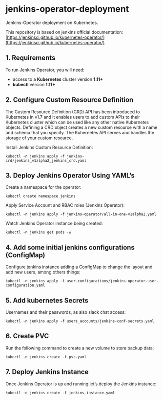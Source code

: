 # jenkins-operator-deployment
Jenkins-Operator deployment on Kubernetes.

This repository is based on jenkins official documentation: [https://jenkinsci.github.io/kubernetes-operator/](https://jenkinsci.github.io/kubernetes-operator/)


## 1. Requirements

To run Jenkins Operator, you will need:

- access to a **Kubernetes** cluster version **1.11+**
- **kubectl** version **1.11+**


## 2. Configure Custom Resource Definition

The Custom Resource Definition (CRD) API has been introduced to Kubernetes in v1.7 and it enables users to add custom APIs to their Kubernetes cluster which can be used like any other native Kubernetes objects. Defining a CRD object creates a new custom resource with a name and schema that you specify. The Kubernetes API serves and handles the storage of your custom resource.

Install Jenkins Custom Resource Definition:

    kubectl -n jenkins apply -f jenkins-crd/jenkins_v1alpha2_jenkins_crd.yaml


## 3. Deploy Jenkins Operator Using YAML’s

Create a namespace for the operator:

    kubectl create namespace jenkins

Apply Service Account and RBAC roles (Jenkins Operator):

    kubectl -n jenkins apply -f jenkins-operator/all-in-one-v1alpha2.yaml

Watch Jenkins Operator instance being created:

    kubectl -n jenkins get pods -w



## 4. Add some initial jenkins configurations (ConfigMap)
    
Configure jenkins instance adding a ConfigMap to change the layout and add new users, among others things:

    kubectl -n jenkins apply -f user-configurations/jenkins-operator-user-configuration.yaml


## 5. Add kubernetes Secrets

Usernames and their passwords, as also slack chat access:

    kubectl -n jenkins apply -f users_accounts/jenkins-conf-secrets.yaml


## 6. Create PVC

Run the following command to create a new volume to store backup data:

    kubectl -n jenkins create -f pvc.yaml

## 7. Deploy Jenkins Instance

Once Jenkins Operator is up and running let’s deploy the Jenkins instance:

    kubectl -n jenkins create -f jenkins_instance.yaml



